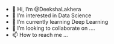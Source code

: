 - 👋 Hi, I’m @DeekshaLakhera
- 👀 I’m interested in Data Science
- 🌱 I’m currently learning Deep Learning
- 💞️ I’m looking to collaborate on ....
- 📫 How to reach me ...

<!---
DeekshaLakhera/DeekshaLakhera is a ✨ special ✨ repository because its `README.md` (this file) appears on your GitHub profile.
You can click the Preview link to take a look at your changes.
--->
